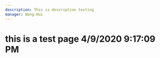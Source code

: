 ```yaml
---
description: This is description testing
manager: Wang.Hui
---
```

# this is a test page 4/9/2020 9:17:09 PM